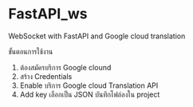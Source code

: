 # FastAPI_ws
WebSocket with FastAPI  and Google cloud translation

ขั้นตอนการใช้งาน
1. ต้องสมัครบริการ Google clound
2. สร้าง Credentials
3. Enable บริการ Google cloud Translation API
4. Add key เลือกเป็น JSON บันทึกไฟล์ลงใน project
